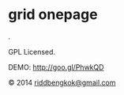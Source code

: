 grid onepage 
========
.

GPL Licensed.

DEMO: http://goo.gl/PhwkQD


&copy; 2014 <riddbengkok@gmail.com>
